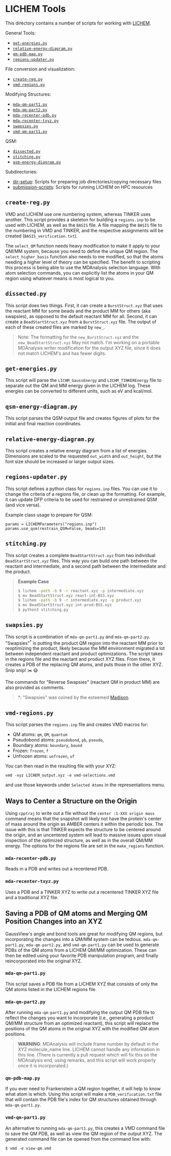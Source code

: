 # LICHEM Tools

This directory contains a number of scripts for working with
[LICHEM](https://github.com/CisnerosResearch/LICHEM).

General Tools:
- [`get-energies.py`](https://github.com/emleddin/research-scripts/tree/main/LICHEM-tools#get-energiespy)
- [`relative-energy-diagram.py`](https://github.com/emleddin/research-scripts/tree/main/LICHEM-tools#relative-energy-diagrampy)
- [`qm-pdb-map.py`](https://github.com/emleddin/research-scripts/tree/main/LICHEM-tools#qm-pdb-mappy)
- [`regions-updater.py`](https://github.com/emleddin/research-scripts/tree/main/LICHEM-tools#regionsupdaterpy)

File conversion and visualization:
- [`create-reg.py`](https://github.com/emleddin/research-scripts/tree/main/LICHEM-tools#create-regpy)
- [`vmd-regions.py`](https://github.com/emleddin/research-scripts/tree/main/LICHEM-tools#vmd-regionspy)

Modifying Structures:
- [`mda-qm-part1.py`](https://github.com/emleddin/research-scripts/tree/main/LICHEM-tools#mda-qm-part1py)
- [`mda-qm-part2.py`](https://github.com/emleddin/research-scripts/tree/main/LICHEM-tools#mda-qm-part2py)
- [`mda-recenter-pdb.py`](https://github.com/emleddin/research-scripts/tree/main/LICHEM-tools#mda-recenter-pdbpy)
- [`mda-recenter-txyz.py`](https://github.com/emleddin/research-scripts/tree/main/LICHEM-tools#mda-recenter-txyzpy)
- [`swapsies.py`](https://github.com/emleddin/research-scripts/tree/main/LICHEM-tools#swapsiespy)
- [`vmd-qm-part1.py`](https://github.com/emleddin/research-scripts/tree/main/LICHEM-tools#vmd-qm-part1py)

QSM:
- [`dissected.py`](https://github.com/emleddin/research-scripts/tree/main/LICHEM-tools#dissectedpy)
- [`stitching.py`](https://github.com/emleddin/research-scripts/tree/main/LICHEM-tools#stitchingpy)
- [`qsm-energy-diagram.py`](https://github.com/emleddin/research-scripts/tree/main/LICHEM-tools#qsm-energy-diagrampy)

Subdirectories:
- [dir-setup](https://github.com/emleddin/research-scripts/tree/main/LICHEM-tools/dir-setup):
  Scripts for preparing job directories/copying necessary files
- [submission-scripts](https://github.com/emleddin/research-scripts/tree/main/LICHEM-tools/submission-scripts):
  Scripts for running LICHEM on HPC resources

## `create-reg.py`
VMD and LICHEM use one numbering system, whereas TINKER uses another.
This script provides a skeleton for building a `regions.inp` to be used
with LICHEM, as well as the `BASIS` file.
A file mapping the `BASIS` file to the numbering in VMD and TINKER, and the
respective assignments will be created (`BASIS_verification.txt`).

The `select_QM` function needs heavy modification to make it apply to your
QM/MM system, because you need to define the unique QM region.
The `select_higher_basis` function also needs to me modified, so that the atoms
needing a higher level of theory can be specified.
The benefit to scripting this process is being able to use the MDAnalysis
selection language.
With atom selection commands, you can explicitly list the atoms in your QM
region using whatever means is most logical to you.

## `dissected.py`
This script does two things.
First, it can create a `BurstStruct.xyz` that uses the reactant MM for some
beads and the product MM for others (aka swapsies), as opposed to the default
reactant MM for all.
Second, it can create a `BeadStartStruct.xyz` from a `BurstStruct.xyz` file.
The output of each of these created files are marked by `new_`.

> Note:
> The formatting for the `new_BurstStruct.xyz` and the `new_BeadStartStruct.xyz`
> May not match. I'm working on a portable MDAnalysis writer modification for
> the output XYZ file, since it does not match LICHEM's and has fewer digits.

## `get-energies.py`
This script will parse the `LICHM_GaussEnergy` and `LICHM_TINKEREnergy` file
to separate out the QM and MM energy given in the LICHEM log.
These energies can be converted to different units, such as eV and kcal/mol.

## `qsm-energy-diagram.py`
This script parses the QSM output file and creates figures of plots for the
initial and final reaction coordinates.

## `relative-energy-diagram.py`
This script creates a relative energy diagram from a list of energies.
Dimensions are scaled to the requested `out_width` and `out_height`, 
but the font size should be increased or larger output sizes.

## `regions-updater.py`
This script defines a python class for `regions.inp` files.
You can use it to change the criteria of a regions file, or clean up the 
formatting.
For example, it can update DFP criteria to be used for restrained or 
unrestrained QSM (and vice versa).

Example class usage to prepare for QSM:
```python3
params = LICHEMParameters("regions.inp")
params.use_qsm(restrain_QSM=False, beads=13)
```

## `stitching.py`
This script creates a complete `BeadStartStruct.xyz` from two individual
`BeadStartStruct.xyz` files.
This way you can build one path between the reactant and intermediate, and
a second path between the intermediate and the product.

> **Example Case**
> ```bash
> $ lichem -path -b 9 -r reactant.xyz -p intermediate.xyz
> $ mv BeadStartStruct.xyz react-int-BSS.xyz
> $ lichem -path -b 9 -r intermediate.xyz -p product.xyz
> $ mv BeadStartStruct.xyz int-prod-BSS.xyz
> $ python3 stitching.py
> ```

## `swapsies.py`
This script is a combination of `mda-qm-part1.py` and `mda-qm-part2.py`.
"Swapsies"<sup>*</sup> is putting the product QM region into the reactant MM prior to
reoptimizing the product, likely because the MM environment migrated a lot
between independent reactant and product optimizations.
The script takes in the regions file and the reactant and product XYZ files.
From there, it creates a PDB of the replacing QM atoms, and puts those in the
other XYZ. Snip snip! :scissors: :smiley:

The commands for "Reverse Swapsies" (reactant QM in product MM) are also
provided as comments.

> *: "Swapsies" was coined by the esteemed [Madison](https://github.com/MadisonB14).

## `vmd-regions.py`
This script parses the `regions.inp` file and creates VMD macros for:
- QM atoms: `qm`, `QM`, `quantum`
- Pseudobond atoms: `pseudobond`, `pb`, `pseudo`,
- Boundary atoms: `boundary`, `bound`
- Frozen: `frozen`, `f`
- Unfrozen atoms: `unfrozen`, `uf`

You can then read in the resulting file with your XYZ:
```
vmd -xyz LICHEM_output.xyz -e vmd-selections.vmd
```
and use those keywords under `Selected Atoms` in the representations menu.

## Ways to Center a Structure on the Origin
Using `cpptraj` to write out a file without the `center :1-XXX origin mass`
command means that the snapshot will likely not have the protein's center of
mass around the origin as AMBER centers it within the periodic box.
The issue with this is that TINKER expects the structure to be centered around
the origin, and an uncentered system will lead to massive issues upon visual
inspection of the optimized structure, as well as in the overall QM/MM energy.
The options for the regions file are set in the `make_regions` function.

### `mda-recenter-pdb.py`
Reads in a PDB and writes out a recentered PDB.

### `mda-recenter-txyz.py`
Uses a PDB and a TINKER XYZ to write out a recentered TINKER XYZ file and a
traditional XYZ file.

## Saving a PDB of QM atoms and Merging QM Position Changes into an XYZ
GaussView's angle and bond tools are great for modifying QM regions, but
incorporating the changes into a QM/MM system can be tedious.
`mda-qm-part1.py`, `mda-qm-part2.py`, and `vmd-qm-part1.py` can be used to
generate PDBs of the QM atoms from a LICHEM QM/MM optimization.
These can then be edited using your favorite PDB manipulation program, and
finally reincorporated into the original XYZ.

### `mda-qm-part1.py`
This script saves a PDB file from a LICHEM XYZ that consists of only the QM
atoms listed in the LICHEM regions file.

### `mda-qm-part2.py`
After running `mda-qm-part1.py` and modifying the output QM PDB file to reflect
the changes you want to incorporate (i.e., generating a product QM/MM structure
from an optimized reactant), this script will replace the positions of the QM
atoms in the original XYZ with the modified QM atom positions.

> **WARNING**:  MDAnalysis will include frame number by default in
  the XYZ molecule_name line. LICHEM cannot handle any information in this line.
  (There is currently a pull request which will fix this on the MDAnalysis end,
  using remarks, and this script will work properly once it is incorporated.)

### `qm-pdb-map.py`
If you ever need to Frankenstein a QM region together, it will help to know
what atom is which.
Using this script will make a `PDB_verification.txt` file that will contain
the PDB file's index for QM structures obtained through `mda-qm-part1.py`.

### `vmd-qm-part1.py`
An alternative to running `mda-qm-part1.py`, this creates a VMD command file
to save the QM PDB, as well as view the QM region of the output XYZ.
The generated command file can be opened from the command line with:
```
$ vmd -e view-qm.vmd
```

